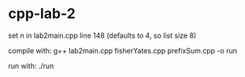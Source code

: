 # cpp-lab-2

set n in lab2main.cpp line 148 (defaults to 4, so list size 8)

compile with:
g++ lab2main.cpp fisherYates.cpp prefixSum.cpp -o run

run with:
./run